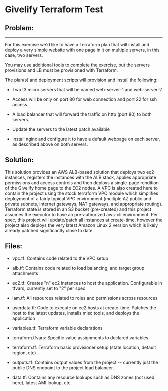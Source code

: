 # Givelify Terraform Test

## Problem:
--------------------------
For this exercise we'd like to have a Terraform plan that will install and deploy a very simple website with one page in it on multiple servers, in this case, two servers.

You may use additional tools to complete the exercise, but the servers provisions and LB must be provisioned with Terraform.

The plan(s) and deployment scripts will provision and install the following:

* Two t3.micro servers that will be named web-server-1 and web-server-2

* Access will be only on port 80 for web connection and port 22 for ssh access.

* A load balancer that will forward the traffic on http (port 80) to both servers.

* Update the servers to the latest patch available

* Install nginx and configure it to have a default webpage on each server, as described above on both servers.


## Solution:

This solution provides an AWS ALB-based solution that deploys two ec2-instances, registers the instances with the ALB stack, applies appropriate permissions and access controls and then deploys a single-page rendition of the Givelify home page to the EC2 nodes.   A VPC is also created here to contain the project using the stock terraform VPC module which simplifies deployment of a fairly typical VPC environment (multiple AZ public and private subnets, internet gateways, NAT gateways, and appropriate routing).   Terraform state is stored in an S3 bucket (pre-created) and this project assumes the executor to have an pre-authorized aws-cli environment.   Per spec, this project will update/patch all instances at create-time, however the project also deploys the very latest Amazon Linux 2 version which is likely already patched significantly close to date.


## Files:
* vpc.tf:  Contains code related to the VPC setup

* alb.tf:  Contains code related to load balancing, and target group attachments

* ec2.tf:  Creates "n" ec2 instances to host the application.   Configurable in tfvars, currently set to "2" per spec.

* iam.tf:  All resources related to roles and permissions across resources

* userdata.tf:  Code to execute on ec2 hosts at create-time.  Patches the host to the latest updates, installs misc tools, and deploys the application

* variables.tf:  Terraform variable declarations

* terraform.tfvars:   Specific value assignments to declared variables

* terraform.tf:  Terraform basic provisioner setup (state location, default region, etc)

* outputs.tf:  Contains output values from the project -- currently just the public DNS endpoint to the project load balancer.

* data.tf:  Contains any resource lookups such as DNS zones (not used here), latest AMI lookup, etc.

